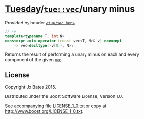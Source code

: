 [Tuesday](../../../README.md)/[`tue::vec`](../../headers/vec.md)/unary minus
============================================================================
Provided by header [`<tue/vec.hpp>`](../../headers/vec.md)

```c++
// -v
template<typename T, int N>
constexpr auto operator-(const vec<T, N>& v) noexcept
    -> vec<decltype(-v[0]), N>;
```

Returns the result of performing a unary minus on each and every component of
the given [`vec`](../../headers/vec.md).

License
-------
Copyright Jo Bates 2015.

Distributed under the Boost Software License, Version 1.0.

See accompanying file [LICENSE_1_0.txt](../../../LICENSE_1_0.txt) or copy at
http://www.boost.org/LICENSE_1_0.txt.
